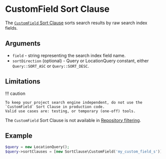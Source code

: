 # CustomField Sort Clause

The [`CustomField` Sort Clause](https://github.com/ibexa/core/blob/main/src/contracts/Repository/Values/Content/Query/SortClause/CustomField.php)
sorts search results by raw search index fields.

## Arguments

- `field` - string representing the search index field name.
- `sortDirection` (optional) - Query or LocationQuery constant, either `Query::SORT_ASC` or `Query::SORT_DESC`.

## Limitations

!!! caution

    To keep your project search engine independent, do not use the `CustomField` Sort Clause in production code.
    Valid use cases are: testing, or temporary (one-off) tools.

The `CustomField` Sort Clause is not available in [Repository filtering](search_api.md#repository-filtering).

## Example

``` php
$query = new LocationQuery();
$query->sortClauses = [new SortClause\CustomField('my_custom_field_s')];
```
